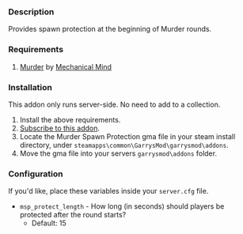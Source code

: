 ### Description

Provides spawn protection at the beginning of Murder rounds.

### Requirements

1. [Murder](https://steamcommunity.com/sharedfiles/filedetails/?id=187073946) by [Mechanical Mind](https://steamcommunity.com/id/mechanicalmind)
### Installation
This addon only runs server-side. No need to add to a collection.
1. Install the above requirements.
2. [Subscribe to this addon](https://steamcommunity.com/sharedfiles/filedetails/?id=1617160394).
3. Locate the Murder Spawn Protection gma file in your steam install directory, under `steamapps\common\GarrysMod\garrysmod\addons`.
4. Move the gma file into your servers `garrysmod\addons` folder.

### Configuration

If you'd like, place these variables inside your `server.cfg` file.

* `msp_protect_length` - How long (in seconds) should players be protected after the round starts?
  * Default: 15
